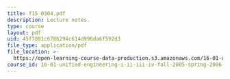 ```yaml
---
title: f15_0304.pdf
description: Lecture notes.
type: course
layout: pdf
uid: 45f7801c6786294c614d996da6f592d3
file_type: application/pdf
file_location: >-
  https://open-learning-course-data-production.s3.amazonaws.com/16-01-unified-engineering-i-ii-iii-iv-fall-2005-spring-2006/45f7801c6786294c614d996da6f592d3_f15_0304.pdf
course_id: 16-01-unified-engineering-i-ii-iii-iv-fall-2005-spring-2006
---
```

